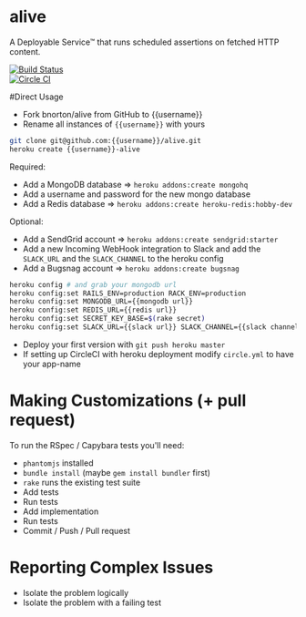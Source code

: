 # alive
A Deployable Service™ that runs scheduled assertions on fetched HTTP content.

[![Build Status](https://semaphoreci.com/api/v1/projects/78e05d06-ff0e-49b8-80af-eef7f10078a4/468309/badge.svg)](https://semaphoreci.com/bnorton/alive)  
[![Circle CI](https://circleci.com/gh/bnorton/alive.svg?style=svg)](https://circleci.com/gh/bnorton/alive)
<!-- [![Build Status](https://semaphoreci.com/api/v1/projects/{{semaphoreci project id}}/badge.svg)](https://semaphoreci.com/{{username}}/alive) -->
<!-- [![Circle CI](https://circleci.com/gh/{{username}}/alive.svg?style=svg)](https://circleci.com/gh/{{username}}/alive) -->

#Direct Usage

- Fork bnorton/alive from GitHub to {{username}}
- Rename all instances of `{{username}}` with yours

```bash
git clone git@github.com:{{username}}/alive.git
heroku create {{username}}-alive
```

Required:
- Add a MongoDB database => `heroku addons:create mongohq`
- Add a username and password for the new mongo database
- Add a Redis database => `heroku addons:create heroku-redis:hobby-dev`

Optional:
- Add a SendGrid account => `heroku addons:create sendgrid:starter`
- Add a new Incoming WebHook integration to Slack and add the `SLACK_URL` and the `SLACK_CHANNEL` to the heroku config
- Add a Bugsnag account => `heroku addons:create bugsnag`

```bash
heroku config # and grab your mongodb url
heroku config:set RAILS_ENV=production RACK_ENV=production
heroku config:set MONGODB_URL={{mongodb url}}
heroku config:set REDIS_URL={{redis url}}
heroku config:set SECRET_KEY_BASE=$(rake secret)
heroku config:set SLACK_URL={{slack url}} SLACK_CHANNEL={{slack channel}}
```

- Deploy your first version with `git push heroku master`
- If setting up CircleCI with heroku deployment modify `circle.yml` to have your app-name

# Making Customizations (+ pull request)

To run the RSpec / Capybara tests you'll need:
- `phantomjs` installed
- `bundle install` (maybe `gem install bundler` first)
- `rake` runs the existing test suite
- Add tests
- Run tests
- Add implementation
- Run tests
- Commit / Push / Pull request

# Reporting Complex Issues
- Isolate the problem logically
- Isolate the problem with a failing test
